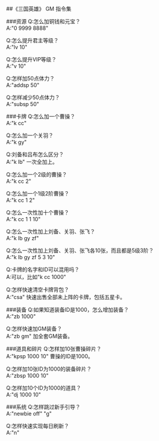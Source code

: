 ##《三国英雄》 GM 指令集

###资源
Q:怎么加铜钱和元宝？    
A:"0 9999 8888"    

Q:怎么提升君主等级？    
A:"lv 10"    
  
Q:怎么提升VIP等级？    
A:"v 10"

Q:怎样加50点体力？    
A:"addsp 50"    

Q:怎样减少50点体力？    
A:"subsp 50"    

###卡牌
Q:怎么加一个曹操？    
A:"k cc"    

Q:怎么加一个关羽？    
A:"k gy"    

Q:刘备和吕布怎么区分？    
A:"k lb" 一次全加上。    

Q:怎么加一个2级的曹操？    
A:"k cc 2"    

Q:怎么加一个1级2阶曹操？    
A:"k cc 1 2"    

Q:怎么一次性加十个曹操？    
A:"k cc 1 1 10"    

Q:怎么一次性加上刘备、关羽、张飞？    
A:"k lb gy zf"    

Q:怎么一次性加上刘备、关羽、张飞各10张，而且都是5级3阶？    
A:"k lb gy zf 5 3 10"    

Q:卡牌的名字和ID可以混用吗？    
A:可以，比如"k cc 1000"    

Q:怎样快速清空卡牌背包？    
A:"csa" 快速出售全部未上阵的卡牌，包括五星卡。    

###装备
Q:如果知道装备ID是1000，怎么增加装备？    
A:"zb 1000"    

Q:怎样快速加GM装备？    
A:"zb gm" 加全套GM装备。    

###道具和碎片
Q:怎样加10张曹操碎片？    
A:"kpsp 1000 10" 曹操的ID是1000。    

Q:怎样加10张ID为1000的装备碎片？    
A:"zbsp 1000 10"    

Q:怎样加10个ID为1000的道具？    
A:"dj 1000 10"    

###系统
Q:怎样跳过新手引导？    
A:"newbie off" "g"    

Q:怎样快速实现每日刷新？    
A:"n"    



